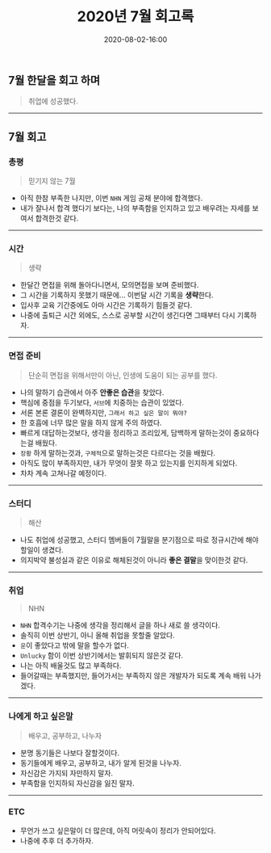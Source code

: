 ﻿---
title: 2020년 7월 회고록
date: 2020-08-02-16:00
categories:
- My

tags:
- Diary
- Retrospective

photos: 
- https://images.unsplash.com/photo-1544716278-ca5e3f4abd8c?ixlib=rb-1.2.1&ixid=eyJhcHBfaWQiOjEyMDd9&auto=format&fit=crop&w=500&q=60

---

## 7월 한달을 회고 하며
> 취업에 성공했다.

---

## 7월 회고

### 총평
> 믿기지 않는 7월

* 아직 한참 부족한 나지만, 이번 `NHN` 게임 공채 분야에 합격했다.
* 내가 잘나서 합격 했다기 보다는, 나의 부족함을 인지하고 있고 배우려는 자세를 보여서 합격한것 같다.

---

### 시간
> 생략

* 한달간 면접을 위해 돌아다니면서, 모의면접을 보며 준비했다.
* 그 시간을 기록하지 못했기 때문에... 이번달 시간 기록을 **생략**한다.
* 입사후 교육 기간중에도 아마 시간은 기록하기 힘들것 같다.
* 나중에 출퇴근 시간 외에도, 스스로 공부할 시간이 생긴다면 그때부터 다시 기록하자.

---

### 면접 준비
> 단순히 면접을 위해서만이 아닌, 인생에 도움이 되는 공부를 했다.

* 나의 말하기 습관에서 아주 **안좋은 습관**을 찾았다.
* 핵심에 중점을 두기보다, `서브`에 치중하는 습관이 있었다.
* 서론 본론 결론이 완벽하지만, `그래서 하고 싶은 말이 뭐야?`
* 한 호흡에 너무 많은 말을 하지 않게 주의 하였다.
* 빠르게 대답하는것보다, 생각을 정리하고 조리있게, 담백하게 말하는것이 중요하다는걸 배웠다.
* `장황` 하게 말하는것과, `구체적`으로 말하는것은 다르다는 것을 배웠다.
* 아직도 많이 부족하지만, 내가 무엇이 잘못 하고 있는지를 인지하게 되었다.
* 차차 계속 고쳐나갈 예정이다.

---

### 스터디
> 해산

* 나도 취업에 성공했고, 스터디 멤버들이 7월말을 분기점으로 따로 정규시간에 해야할일이 생겼다.
* 의지박약 불성실과 같은 이유로 해체된것이 아니라 **좋은 결말**을 맞이한것 같다.

---

### 취업
> NHN

* `NHN` 합격수기는 나중에 생각을 정리해서 글을 하나 새로 쓸 생각이다.
* 솔직히 이번 상반기, 아니 올해 취업을 못할줄 알았다.
* `운`이 좋았다고 밖에 말을 할수가 없다.
* `Unlucky` 함이 이번 상반기에서는 발휘되지 않은것 같다.
* 나는 아직 배울것도 많고 부족하다.
* 들어갈때는 부족했지만, 들어가서는 부족하지 않은 개발자가 되도록 계속 배워 나가겠다.

---

### 나에게 하고 싶은말
> 배우고, 공부하고, 나누자

* 분명 동기들은 나보다 잘할것이다.
* 동기들에게 배우고, 공부하고, 내가 알게 된것을 나누자.
* 자신감은 가지되 자만하지 말자.
* 부족함을 인지하되 자신감을 잃진 말자.

---

### ETC

* 무언가 쓰고 싶은말이 더 많은데, 아직 머릿속이 정리가 안되어있다.
* 나중에 추후 더 추가하자.